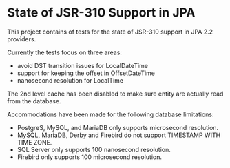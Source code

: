 State of JSR-310 Support in JPA
===============================

This project contains of tests for the state of JSR-310 support in JPA 2.2 providers.

Currently the tests focus on three areas:

 * avoid DST transition issues for LocalDateTime
 * support for keeping the offset in OffsetDateTime
 * nanosecond resolution for LocalTime

The 2nd level cache has been disabled to make sure entity are actually read from the database.

Accommodations have been made for the following database limitations:

 * PostgreS, MySQL, and MariaDB only supports microsecond resolution.
 * MySQL, MariaDB, Derby and Firebird do not support TIMESTAMP WITH TIME ZONE.
 * SQL Server only supports 100 nanosecond resolution.
 * Firebird only supports 100 microsecond resolution.

 